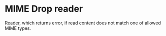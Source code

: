 # MIME Drop reader

Reader, which returns error, if read content does not match one of allowed MIME types.


